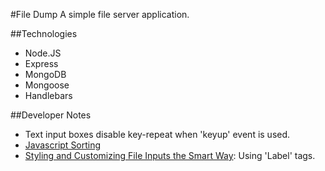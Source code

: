 #File Dump
A simple file server application.

##Technologies
- Node.JS
- Express
- MongoDB
- Mongoose
- Handlebars

##Developer Notes
- Text input boxes disable key-repeat when 'keyup' event is used.
- [Javascript Sorting](https://developer.mozilla.org/en-US/docs/Web/JavaScript/Reference/Global_Objects/Array/sort)
- [Styling and Customizing File Inputs the Smart Way](http://tympanus.net/codrops/2015/09/15/styling-customizing-file-inputs-smart-way/): Using 'Label' tags.

